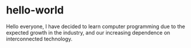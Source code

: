 # hello-world
Hello everyone,  I have decided to learn computer programming due to the expected growth in the industry, and our increasing dependence on interconnected technology.
